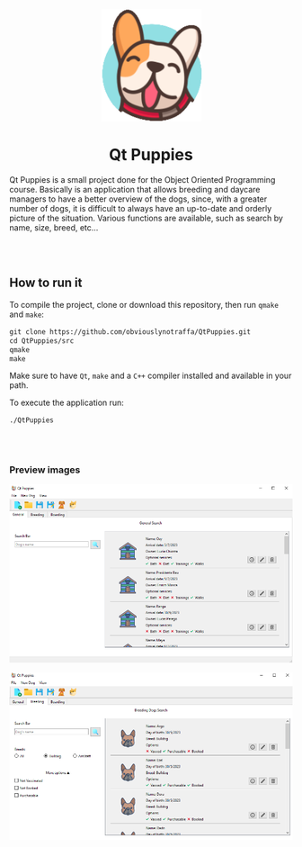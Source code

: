 <p align="center">
    <img src="src/assets/appIcon.png" style="width:auto;height:200px">
</p>
<h1 align="center">Qt Puppies</h1>


Qt Puppies is a small project done for the Object Oriented Programming course. Basically is an application that allows breeding and daycare managers to have a better overview of the dogs, since, with a greater number of dogs, it is difficult to always have an up-to-date and orderly picture of the situation. Various functions are available, such as search by name, size, breed, etc...

<br></br>


## How to run it
To compile the project, clone or download this repository, then run `qmake` and `make`:
```
git clone https://github.com/obviouslynotraffa/QtPuppies.git
cd QtPuppies/src
qmake
make
```

Make sure to have `Qt`, `make` and a `C++` compiler installed and available in your path.

To execute the application run:
```
./QtPuppies
```
<br></br>

### Preview images
![](https://github.com/obviouslynotraffa/QtPuppies/blob/main/doc/sample1.PNG)


![](https://github.com/obviouslynotraffa/QtPuppies/blob/main/doc/sample2.PNG)


